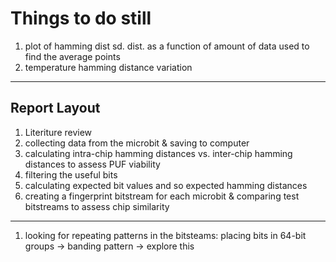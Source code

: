# Things to do still

1. plot of hamming dist sd. dist. as a function of amount of data used to find the average points
2. temperature hamming distance variation




---
## Report Layout

1. Literiture review
2. collecting data from the microbit & saving to computer
3. calculating intra-chip hamming distances vs. inter-chip hamming distances to assess PUF viability
4. filtering the useful bits
5. calculating expected bit values and so expected hamming distances
6. creating a fingerprint bitstream for each microbit & comparing test bitstreams to assess chip similarity


---
1. looking for repeating patterns in the bitsteams: placing bits in 64-bit groups -> banding pattern -> explore this